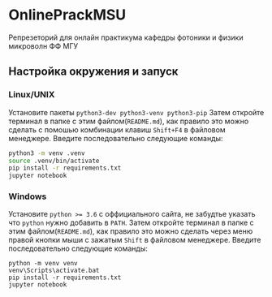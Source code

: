 # OnlinePrackMSU

Репрезеторий для онлайн практикума кафедры фотоники и физики микроволн ФФ МГУ

## Настройка окружения и запуск
### Linux/UNIX
Установите пакеты `python3-dev python3-venv python3-pip`
Затем откройте терминал в папке с этим файлом(`README.md`), как правило это можно сделать с помошью комбинации клавиш `Shift+F4` в файловом менеджере. Введите последовательно следующие команды:
```bash
python3 -m venv .venv
source .venv/bin/activate
pip install -r requirements.txt
jupyter notebook
```
### Windows
Установите `python >= 3.6` c оффициального сайта, не забудтье указать что `python` нужно добавить в `PATH`. Затем откройте терминал в папке с этим файлом(`README.md`), как правило это можно сделать через меню правой кнопки мыши с зажатым `Shift` в файловом менеджере. Введите последовательно следующие команды:
```shell
python -m venv venv
venv\Scripts\activate.bat
pip install -r requirements.txt
jupyter notebook
```
